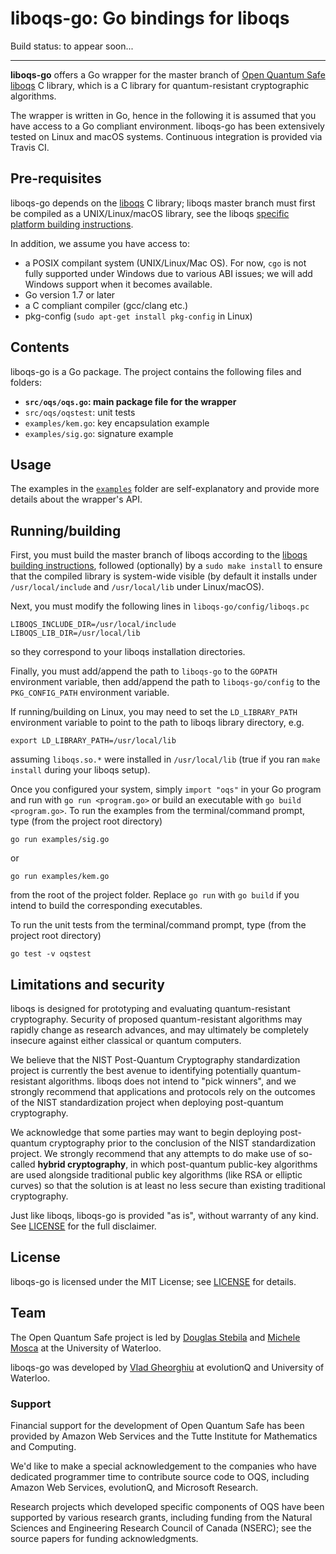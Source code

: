 liboqs-go: Go bindings for liboqs
===================================

Build status: to appear soon...

---

**liboqs-go** offers a Go wrapper for the master branch of [Open Quantum Safe](https://openquantumsafe.org/) [liboqs](https://github.com/open-quantum-safe/liboqs/) C library, which is a C library for quantum-resistant cryptographic algorithms.

The wrapper is written in Go, hence in the following it is assumed that you have access to a Go compliant environment. liboqs-go has been extensively tested on Linux and macOS systems. Continuous integration is provided via Travis CI.

## Pre-requisites

liboqs-go depends on the [liboqs](https://github.com/open-quantum-safe/liboqs) C library; liboqs master branch must first be compiled as a UNIX/Linux/macOS library, see the liboqs [specific platform building instructions](https://github.com/open-quantum-safe/liboqs#quickstart).

In addition, we assume you have access to:

- a POSIX compilant system (UNIX/Linux/Mac OS). For now, `cgo` is not fully supported under Windows due to various ABI issues; we will add Windows support when it becomes available.
- Go version 1.7 or later
- a C compliant compiler (gcc/clang etc.)
- pkg-config (`sudo apt-get install pkg-config` in Linux)


Contents
--------

liboqs-go is a Go package. The project contains the following files
and folders:

 - **`src/oqs/oqs.go`: main package file for the wrapper**
 - `src/oqs/oqstest`: unit tests 
 - `examples/kem.go`: key encapsulation example
 - `examples/sig.go`: signature example

Usage
-----

The examples in the [`examples`](https://github.com/open-quantum-safe/liboqs-go/tree/master/examples) folder are self-explanatory and provide more details about the wrapper's API.

Running/building
--------------------------------------------

First, you must build the master branch of liboqs according to the [liboqs building instructions](https://github.com/open-quantum-safe/liboqs#building), followed (optionally) by a `sudo make install` to ensure that the compiled library is system-wide visible (by default it installs under `/usr/local/include` and `/usr/local/lib` under Linux/macOS).

Next, you must modify the following lines in `liboqs-go/config/liboqs.pc`

    LIBOQS_INCLUDE_DIR=/usr/local/include
    LIBOQS_LIB_DIR=/usr/local/lib
    
so they correspond to your liboqs installation directories.    

Finally, you must add/append the path to `liboqs-go` to the `GOPATH` environment variable, then add/append the path to `liboqs-go/config` to the `PKG_CONFIG_PATH` environment variable.

If running/building on Linux, you may need to set the `LD_LIBRARY_PATH` environment variable to point to the path
to liboqs library directory, e.g.

    export LD_LIBRARY_PATH=/usr/local/lib
            
assuming `liboqs.so.*` were installed in `/usr/local/lib` (true if you ran `make install` during your liboqs setup).
 
Once you configured your system, simply `import "oqs"` in your Go program and run with `go run <program.go>` or build an executable with `go build <program.go>`. To run the examples from the terminal/command prompt, type (from the project root directory)

    go run examples/sig.go 
    
or 
    
    go run examples/kem.go

from the root of the project folder. Replace `go run` with `go build` if you intend to build the corresponding executables.

To run the unit tests from the terminal/command prompt, type (from the project root directory)
	
	go test -v oqstest
	
Limitations and security
------------------------

liboqs is designed for prototyping and evaluating quantum-resistant cryptography. Security of proposed quantum-resistant algorithms may rapidly change as research advances, and may ultimately be completely insecure against either classical or quantum computers.

We believe that the NIST Post-Quantum Cryptography standardization project is currently the best avenue to identifying potentially quantum-resistant algorithms. liboqs does not intend to "pick winners", and we strongly recommend that applications and protocols rely on the outcomes of the NIST standardization project when deploying post-quantum cryptography.

We acknowledge that some parties may want to begin deploying post-quantum cryptography prior to the conclusion of the NIST standardization project. We strongly recommend that any attempts to do make use of so-called **hybrid cryptography**, in which post-quantum public-key algorithms are used alongside traditional public key algorithms (like RSA or elliptic curves) so that the solution is at least no less secure than existing traditional cryptography.

Just like liboqs, liboqs-go is provided "as is", without warranty of any kind. See [LICENSE](https://github.com/open-quantum-safe/liboqs-go/blob/master/LICENSE) for the full disclaimer.

License
-------

liboqs-go is licensed under the MIT License; see [LICENSE](https://github.com/open-quantum-safe/liboqs-go/blob/master/LICENSE) for details.

Team
----

The Open Quantum Safe project is led by [Douglas Stebila](https://www.douglas.stebila.ca/research/) and [Michele Mosca](http://faculty.iqc.uwaterloo.ca/mmosca/) at the University of Waterloo.

liboqs-go was developed by [Vlad Gheorghiu](http://vsoftco.github.io) at evolutionQ and University of Waterloo.

### Support

Financial support for the development of Open Quantum Safe has been provided by Amazon Web Services and the Tutte Institute for Mathematics and Computing.  

We'd like to make a special acknowledgement to the companies who have dedicated programmer time to contribute source code to OQS, including Amazon Web Services, evolutionQ, and Microsoft Research.  

Research projects which developed specific components of OQS have been supported by various research grants, including funding from the Natural Sciences and Engineering Research Council of Canada (NSERC); see the source papers for funding acknowledgments.
